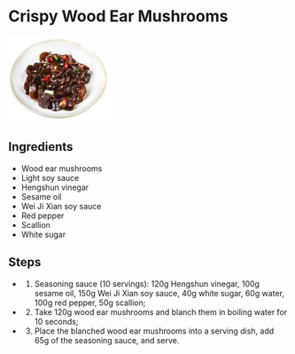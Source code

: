 # Crispy Wood Ear Mushrooms

![Crispy Wood Ear Mushrooms](../../images/%E9%A6%99%E8%84%86%E6%9C%A8%E8%80%B3.jpg)


## Ingredients
- Wood ear mushrooms
- Light soy sauce
- Hengshun vinegar
- Sesame oil
- Wei Ji Xian soy sauce
- Red pepper
- Scallion
- White sugar

## Steps
- 1. Seasoning sauce (10 servings): 120g Hengshun vinegar, 100g sesame oil, 150g Wei Ji Xian soy sauce, 40g white sugar, 60g water, 100g red pepper, 50g scallion;
- 2. Take 120g wood ear mushrooms and blanch them in boiling water for 10 seconds;
- 3. Place the blanched wood ear mushrooms into a serving dish, add 65g of the seasoning sauce, and serve.
